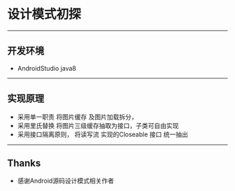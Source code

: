 # 设计模式初探
------------------------
## 开发环境
   * AndroidStudio  java8 
-----------------
## 实现原理
  * 采用单一职责 将图片缓存 及图片加载拆分， 
  * 采用里氏替换 将图片三级缓存抽取为接口，子类可自由实现
  * 采用接口隔离原则， 将读写流 实现的Closeable 接口 统一抽出
  ------------------------------------------------
  ## Thanks 
   * 感谢Android源码设计模式相关作者

